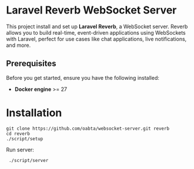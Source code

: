 # Laravel Reverb WebSocket Server

This project install and set up **Laravel Reverb**, a WebSocket server.
Reverb allows you to build real-time, event-driven applications using WebSockets with Laravel, perfect for use cases
like chat applications, live notifications, and more.

## Prerequisites

Before you get started, ensure you have the following installed:

- **Docker engine** >= 27

# Installation

```
git clone https://github.com/oabta/websocket-server.git reverb
cd reverb
./script/setup

```

Run server:

```
 ./script/server
```
